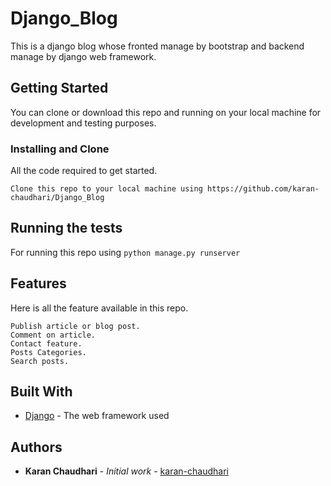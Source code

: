 # Django_Blog

This is a  django blog whose fronted manage by bootstrap and backend manage by django web framework.

## Getting Started

You can clone or download this repo and running on your local machine for development and testing purposes. 


### Installing and Clone

All the code required to get started. 

```
Clone this repo to your local machine using https://github.com/karan-chaudhari/Django_Blog
```

## Running the tests

For running this repo using ``` python manage.py runserver ```


## Features

Here is all the feature available in this repo. 

```
Publish article or blog post.
Comment on article.
Contact feature.
Posts Categories.
Search posts.
```

## Built With

* [Django](https://docs.djangoproject.com/en/2.1/) - The web framework used


## Authors

* **Karan Chaudhari** - *Initial work* - [karan-chaudhari](https://github.com/karan-chaudhari)

